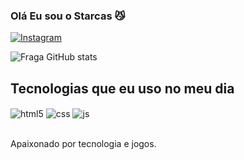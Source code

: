 
### Olá Eu sou o Starcas 😼

[![Instagram](https://img.shields.io/badge/Instagram-E4405F?style=for-the-badge&logo=instagram&logoColor=white)](https://instagram.com/lucas.reix)


![Fraga GitHub stats](https://github-readme-stats.vercel.app/api?username=Starcas1&show_icons=true&theme=dracula&count_private=true)

## Tecnologias que eu uso no meu dia

<div style="display: inline_block">
  <img align="center" alt="html5" src="https://img.shields.io/badge/HTML5-E34F26?style=for-the-badge&logo=html5&logoColor=white" />
  <img align="center" alt="css" src="https://img.shields.io/badge/CSS3-1572B6?style=for-the-badge&logo=css3&logoColor=white" />
  <img align="center" alt="js" src="https://img.shields.io/badge/JavaScript-F7DF1E?style=for-the-badge&logo=javascript&logoColor=black" />

</div><br/>

Apaixonado por tecnologia e jogos.

